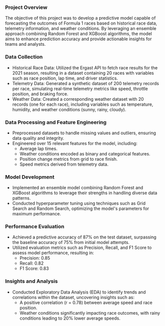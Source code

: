 ### Project Overview
The objective of this project was to develop a predictive model capable of forecasting the outcomes of Formula 1 races based on historical race data, telemetry information, and weather conditions. By leveraging an ensemble approach combining Random Forest and XGBoost algorithms, the model aims to enhance prediction accuracy and provide actionable insights for teams and analysts.

### Data Collection
- Historical Race Data: Utilized the Ergast API to fetch race results for the 2021 season, resulting in a dataset containing 20 races with variables such as race position, lap time, and driver statistics.
- Telemetry Data: Generated a synthetic dataset of 200 telemetry records per race, simulating real-time telemetry metrics like speed, throttle position, and braking force.
- Weather Data: Created a corresponding weather dataset with 20 records (one for each race), including variables such as temperature, humidity, and weather conditions (sunny, rainy, cloudy).

### Data Processing and Feature Engineering
- Preprocessed datasets to handle missing values and outliers, ensuring data quality and integrity.
- Engineered over 15 relevant features for the model, including:
  - Average lap times.
  - Weather conditions encoded as binary and categorical features.
  - Position change metrics from grid to race finish.
  - Speed metrics derived from telemetry data.

### Model Development
- Implemented an ensemble model combining Random Forest and XGBoost algorithms to leverage their strengths in handling diverse data patterns.
- Conducted hyperparameter tuning using techniques such as Grid Search and Random Search, optimizing the model's parameters for maximum performance.

### Performance Evaluation
- Achieved a predictive accuracy of 87% on the test dataset, surpassing the baseline accuracy of 75% from initial model attempts.
- Utilized evaluation metrics such as Precision, Recall, and F1 Score to assess model performance, resulting in:
  - Precision: 0.85
  - Recall: 0.82
  - F1 Score: 0.83
  
### Insights and Analysis
- Conducted Exploratory Data Analysis (EDA) to identify trends and correlations within the dataset, uncovering insights such as:
  - A positive correlation (r = 0.78) between average speed and race position.
  - Weather conditions significantly impacting race outcomes, with rainy conditions leading to 20% lower average speeds.